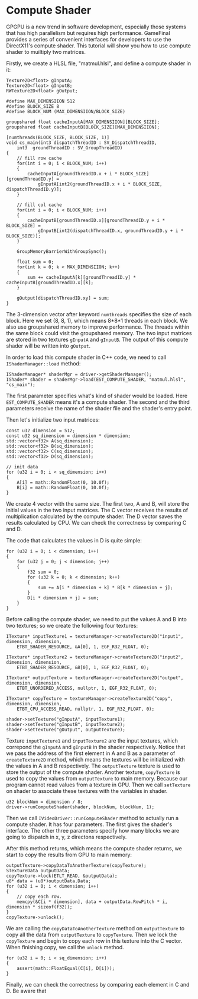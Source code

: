 # Compute Shader #

GPGPU is a new trend in software development, especially those systems that has high parallelism but requires high performance. GameFinal provides a series of convenient interfaces for developers to use the DirectX11's compute shader. This tutorial will show you how to use compute shader to muiltiply two matrices.

Firstly, we create a HLSL file, "matmul.hlsl", and define a compute shader in it:

	Texture2D<float> gInputA;
	Texture2D<float> gInputB;
	RWTexture2D<float> gOutput;
	
	#define MAX_DIMENSIION 512
	#define BLOCK_SIZE 8
	#define BLOCK_NUM (MAX_DIMENSIION/BLOCK_SIZE)
	
	groupshared float cacheInputA[MAX_DIMENSIION][BLOCK_SIZE];
	groupshared float cacheInputB[BLOCK_SIZE][MAX_DIMENSIION];
	
	[numthreads(BLOCK_SIZE, BLOCK_SIZE, 1)]
	void cs_main(int3 dispatchThreadID : SV_DispatchThreadID,
		int3  groundThreadID : SV_GroupThreadID)
	{
		// fill row cache
		for(int i = 0; i < BLOCK_NUM; i++)
		{
			cacheInputA[groundThreadID.x + i * BLOCK_SIZE][groundThreadID.y] =
				gInputA[int2(groundThreadID.x + i * BLOCK_SIZE, dispatchThreadID.y)];
		}
	
		// fill col cache
		for(int i = 0; i < BLOCK_NUM; i++)
		{
			cacheInputB[groundThreadID.x][groundThreadID.y + i * BLOCK_SIZE] = 
				gInputB[int2(dispatchThreadID.x, groundThreadID.y + i * BLOCK_SIZE)];
		}
	
		GroupMemoryBarrierWithGroupSync();
	
		float sum = 0;
		for(int k = 0; k < MAX_DIMENSIION; k++)
		{
			sum += cacheInputA[k][groundThreadID.y] * cacheInputB[groundThreadID.x][k];
		}
	
		gOutput[dispatchThreadID.xy] = sum;
	}

The 3-dimension vector after keyword `numthreads` specifies the size of each block. Here we set (8, 8, 1), which means 8\*8\*1 threads in each block. We also use groupshared memory to improve performance. The threads within the same block could visit the groupshared memory. The two input matrices are stored in two textures `gInputA` and `gInputB`. The output of this compute shader will be written into `gOutput`.

In order to load this compute shader in C++ code, we need to call `IShaderManager::load` method:

	IShaderManager* shaderMgr = driver->getShaderManager();
	IShader* shader = shaderMgr->load(EST_COMPUTE_SHADER, "matmul.hlsl", "cs_main");

The first parameter specifies what's kind of shader would be loaded. Here `EST_COMPUTE_SHADER` means it's a compute shader. The second and the third parameters receive the name of the shader file and the shader's entry point.

Then let's initialize two input matrices:

	const u32 dimension = 512;
	const u32 sq_dimension = dimension * dimension;
	std::vector<f32> A(sq_dimension);
	std::vector<f32> B(sq_dimension);
	std::vector<f32> C(sq_dimension);
	std::vector<f32> D(sq_dimension);

	// init data
	for (u32 i = 0; i < sq_dimension; i++)
	{
		A[i] = math::RandomFloat(0, 10.0f);
		B[i] = math::RandomFloat(0, 10.0f);
	}

We create 4 vector with the same size. The first two, A and B, will store the initial values in the two input matrices. The C vector receives the results of multiplication calculated by the compute shader. The D vector saves the results calculated by CPU. We can check the correctness by comparing C and D.

The code that calculates the values in D is quite simple:

	for (u32 i = 0; i < dimension; i++)
	{
		for (u32 j = 0; j < dimension; j++)
		{
			f32 sum = 0;
			for (u32 k = 0; k < dimension; k++)
			{
				sum += A[i * dimension + k] * B[k * dimension + j];
			}
			D[i * dimension + j] = sum;
		}
	}

Before calling the compute shader, we need to put the values A and B into two textures; so we create the following four textures:

	ITexture* inputTexture1 = textureManager->createTexture2D("input1", dimension, dimension,
		ETBT_SHADER_RESOURCE, &A[0], 1, EGF_R32_FLOAT, 0);

	ITexture* inputTexture2 = textureManager->createTexture2D("input2", dimension, dimension,
		ETBT_SHADER_RESOURCE, &B[0], 1, EGF_R32_FLOAT, 0);

	ITexture* outputTexture = textureManager->createTexture2D("output", dimension, dimension,
		ETBT_UNORDERED_ACCESS, nullptr, 1, EGF_R32_FLOAT, 0);

	ITexture* copyTexture = textureManager->createTexture2D("copy", dimension, dimension,
		ETBT_CPU_ACCESS_READ, nullptr, 1, EGF_R32_FLOAT, 0);

	shader->setTexture("gInputA", inputTexture1);
	shader->setTexture("gInputB", inputTexture2);
	shader->setTexture("gOutput", outputTexture);

Texture `inputTexture1` and `inputTexture2` are the input textures, which correpond the `gInputA` and `gInputB` in the shader respectively. Notice that we pass the address of the first element in A and B as a parameter of `createTexture2D` method, which means the textures will be initialized with the values in A and B respectively. The `outputTexture` texture is used to store the output of the compute shader. Another texture, `copyTexture` is used to copy the values from `outputTexture` to main memory. Because our program cannot read values from a texture in GPU. Then we call `setTexture` on shader to associate these textures with the variables in shader.

	u32 blockNum = dimension / 8;
	driver->runComputeShader(shader, blockNum, blockNum, 1);

Then we call `IVideoDriver::runComputeShader` method to actually run a compute shader. It has four parameters. The first gives the shader's interface. The other three parameters specify how many blocks we are going to dispatch in x, y, z directons respectively.

After this method returns, which means the compute shader returns, we start to copy the results from GPU to main memory:

	outputTexture->copyDataToAnotherTexture(copyTexture);
	STextureData outputData;
	copyTexture->lock(ETLT_READ, &outputData);
	u8* data = (u8*)outputData.Data;
	for (u32 i = 0; i < dimension; i++)
	{
		// copy each row.
		memcpy(&C[i * dimension], data + outputData.RowPitch * i, dimension * sizeof(f32));
	}
	copyTexture->unlock();

We are calling the `copyDataToAnotherTexture` method on `outputTexture` to copy all the data from `outputTexture` to `copyTexture`. Then we lock the `copyTexture` and begin to copy each row in this texture into the C vector. When finishing copy, we call the `unlock` method.

	for (u32 i = 0; i < sq_dimension; i++)
	{
		assert(math::FloatEqual(C[i], D[i]));
	}

Finally, we can check the correctness by comparing each element in C and D. Be aware that  

 





